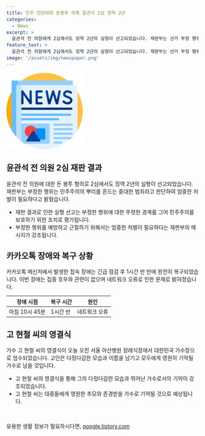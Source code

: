 ```yaml
---
title: 민주 전당대회 돈봉투 의혹 윤관석 2심 징역 2년
categories:
  - News
excerpt: >
  윤관석 전 의원에게 2심에서도 징역 2년의 실형이 선고되었습니다. 재판부는 선거 부정 행위를 민주주의의 위기로 보고 엄중한 처벌이 필요하다고 밝혔습니다. 또한, 카카오톡 메신저의 접속 장애와 가수 고 현철 씨의 영결식이 있었습니다. 가수 태진아 씨는 고 현철 씨를 추도하며 그의 이름을 영원히 기억될 가수로 남을 것이라고 말했습니다.
feature_text: >
  윤관석 전 의원에게 2심에서도 징역 2년의 실형이 선고되었습니다. 재판부는 선거 부정 행위를 민주주의의 위기로 보고 엄중한 처벌이 필요하다고 밝혔습니다. 또한, 카카오톡 메신저의 접속 장애와 가수 고 현철 씨의 영결식이 있었습니다. 가수 태진아 씨는 고 현철 씨를 추도하며 그의 이름을 영원히 기억될 가수로 남을 것이라고 말했습니다.
image: '/assets/img/newspaper.png'
---
```


<p><img src="/assets/img/newspaper.png" alt="kimp 속보" /></p>

<h2 data-ke-size="size26">윤관석 전 의원 2심 재판 결과</h2>

<p data-ke-size="size16">윤관석 전 의원에 대한 돈 봉투 혐의로 2심에서도 징역 2년의 실형이 선고되었습니다. 재판부는 부정한 행위는 민주주의의 뿌리를 흔드는 중대한 범죄라고 판단하여 엄중한 처벌이 필요하다고 밝혔습니다.</p>

<ul>
<li>재판 결과로 인한 실형 선고는 부정한 행위에 대한 뚜렷한 경계를 그어 민주주의를 보호하기 위한 조치로 평가됩니다.</li>
<li>부정한 행위를 예방하고 근절하기 위해서는 엄중한 처벌이 필요하다는 재판부의 메시지가 강조됩니다.</li>
</ul>

<h2 data-ke-size="size26">카카오톡 장애와 복구 상황</h2>

<p data-ke-size="size16">카카오톡 메신저에서 발생한 접속 장애는 긴급 점검 후 1시간 반 만에 완전히 복구되었습니다. 이번 장애는 집중 호우와 관련이 없으며 네트워크 오류로 인한 문제로 밝혀졌습니다.</p>

<table>
<thead>
<tr>
<th>장애 시점</th>
<th>복구 시간</th>
<th>원인</th>
</tr>
</thead>
<tbody>
<tr>
<td>아침 10시 45분</td>
<td>1시간 반</td>
<td>네트워크 오류</td>
</tr>
</tbody>
</table>

<h2 data-ke-size="size26">고 현철 씨의 영결식</h2>

<p data-ke-size="size16">가수 고 현철 씨의 영결식이 오늘 오전 서울 아산병원 장례식장에서 대한민국 가수장으로 엄수되었습니다. 고인은 다정다감한 모습과 이름을 남기고 모두에게 영원히 기억될 가수로 남을 것입니다.</p>

<ul>
<li>고 현철 씨의 영결식을 통해 그의 다정다감한 모습과 뛰어난 가수로서의 기억이 강조되었습니다.</li>
<li>고 현철 씨는 대중들에게 영원한 추모와 존경받을 가수로 기억될 것으로 예상됩니다.</li>
</ul>

<p data-ke-size="size16">&nbsp;</p>
유용한 생활 정보가 필요하시다면, <a href="https://qoogle.tistory.com" rel="dofollow">qoogle.tistory.com</a>


